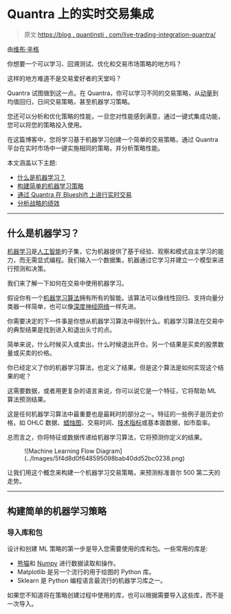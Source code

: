 # Quantra 上的实时交易集成

> 原文:[https://blog . quantinsti . com/live-trading-integration-quantra/](https://blog.quantinsti.com/live-trading-integration-quantra/)

由[维布·辛格](https://www.linkedin.com/in/vibhu-singh-1b76b6105/)

你想要一个可以学习、回溯测试、优化和交易市场策略的地方吗？

这样的地方难道不是交易爱好者的天堂吗？

Quantra 试图做到这一点。在 Quantra，你可以学习不同的交易策略，从[动量](https://quantra.quantinsti.com/course/momentum-trading-strategies)到均值回归，日间交易策略，甚至机器学习策略。

您还可以分析和优化策略的性能，一旦您对性能感到满意，通过一键式集成功能，您可以将您的策略投入使用。

在这篇博客中，您将学习基于机器学习创建一个简单的交易策略，通过 Quantra 平台在实时市场中一键实施相同的策略，并分析策略性能。

本文涵盖以下主题:

*   [什么是机器学习？](#what-is-machine-learning)
*   [构建简单的机器学习策略](#build-a-simple-machine-learning-strategy)
*   [通过 Quantra 在 Blueshift 上进行实时交易](#live-trade-on-blueshift-through-quantra)
*   [分析战略的绩效](#analyse-the-performance-of-the-strategy)

* * *

## 什么是机器学习？

[机器学习](/machine-learning-basics/)是[人工智能](/artificial-intelligence-machine-learning-trading/)的子集，它为机器提供了基于经验、观察和模式自主学习的能力，而无需显式编程。我们输入一个数据集，机器通过它学习并建立一个模型来进行预测和决策。

我们来了解一下如何在交易中使用机器学习。

假设你有一个[机器学习算法](/top-10-machine-learning-algorithms-beginners/)拥有所有的智能。该算法可以像线性回归、支持向量分类器一样简单，也可以像[深度神经网络](https://quantra.quantinsti.com/course/neural-networks-deep-learning-trading-ernest-chan)一样先进。

你需要决定的下一件事是你想从机器学习算法中得到什么。机器学习算法在交易中的典型结果是找到进入和退出头寸的点。

简单来说，什么时候买入或卖出，什么时候退出开仓。另一个结果是买卖的股票数量或买卖的价格。

你已经定义了你的机器学习算法，也定义了结果。但是这个算法是如何实现这个结果的呢？

这需要数据，或者用更复杂的语言来说，你可以说它是一个特征，它将帮助 ML 算法预测结果。

这是任何机器学习算法中最重要也是最耗时的部分之一。特征的一些例子是历史价格，如 OHLC 数据、[蜡烛图](/candlestick-patterns-meaning/)、交易时间、[技术指标](/tag/technical-indicators/)或基本面数据，如市盈率。

总而言之，你将特征或数据传递给机器学习算法，它将预测你定义的结果。

<figure class="kg-card kg-image-card kg-width-full">![Machine Learning Flow Diagram](../Images/5f4d8d0f648595098bab40dd52bc0238.png)</figure>

让我们用这个概念来构建一个机器学习交易策略，来预测标准普尔 500 第二天的走势。

* * *

## 构建简单的机器学习策略

### 导入库和包

设计和创建 ML 策略的第一步是导入您需要使用的库和包。一些常用的库是:

*   [熊猫](/python-pandas-tutorial/)和 [Numpy](/python-numpy-tutorial-installation-arrays-random-sampling/) 进行数据读取和操作。
*   Matplotlib 是另一个流行的用于绘图的 Python 库。
*   Sklearn 是 Python 编程语言最流行的机器学习库之一。

如果您不知道将在策略创建过程中使用的库，也可以根据需要导入这些库，而不是一次导入。